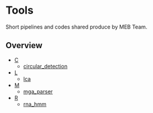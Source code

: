 # Tools

Short pipelines and codes shared produce by MEB Team.


## Overview 

* [C]()
  * [circular_detection]()
* [L]()
  * [lca]()
* [M]()
  * [mga_parser]()
* [R]()
  * [rna_hmm]()
  
